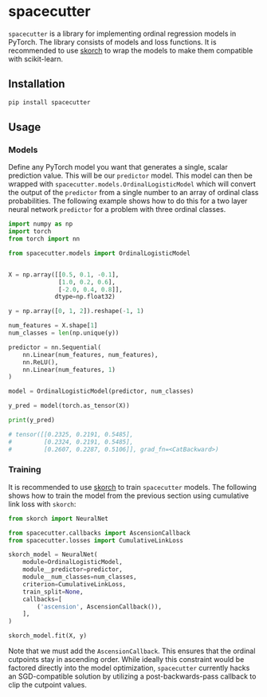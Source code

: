 # spacecutter

`spacecutter` is a library for implementing ordinal regression models in PyTorch. The library consists of models and loss functions. It is recommended to use [skorch](http://skorch.readthedocs.io/) to wrap the models to make them compatible with scikit-learn.

## Installation

```bash
pip install spacecutter
```

## Usage

### Models

Define any PyTorch model you want that generates a single, scalar prediction value. This will be our `predictor` model. This model can then be wrapped with `spacecutter.models.OrdinalLogisticModel` which will convert the output of the `predictor` from a single number to an array of ordinal class probabilities. The following example shows how to do this for a two layer neural network `predictor` for a problem with three ordinal classes.

```python
import numpy as np
import torch
from torch import nn

from spacecutter.models import OrdinalLogisticModel


X = np.array([[0.5, 0.1, -0.1],
              [1.0, 0.2, 0.6],
              [-2.0, 0.4, 0.8]],
             dtype=np.float32)

y = np.array([0, 1, 2]).reshape(-1, 1)

num_features = X.shape[1]
num_classes = len(np.unique(y))

predictor = nn.Sequential(
    nn.Linear(num_features, num_features),
    nn.ReLU(),
    nn.Linear(num_features, 1)
)

model = OrdinalLogisticModel(predictor, num_classes)

y_pred = model(torch.as_tensor(X))

print(y_pred)

# tensor([[0.2325, 0.2191, 0.5485],
#         [0.2324, 0.2191, 0.5485],
#         [0.2607, 0.2287, 0.5106]], grad_fn=<CatBackward>)

```

### Training

It is recommended to use [skorch](http://skorch.readthedocs.io/) to train `spacecutter` models. The following shows how to train the model from the previous section using cumulative link loss with `skorch`:

```python
from skorch import NeuralNet

from spacecutter.callbacks import AscensionCallback
from spacecutter.losses import CumulativeLinkLoss

skorch_model = NeuralNet(
    module=OrdinalLogisticModel,
    module__predictor=predictor,
    module__num_classes=num_classes,
    criterion=CumulativeLinkLoss,
    train_split=None,
    callbacks=[
        ('ascension', AscensionCallback()),
    ],
)

skorch_model.fit(X, y)

```

Note that we must add the `AscensionCallback`. This ensures that the ordinal cutpoints stay in ascending order. While ideally this constraint would be factored directly into the model optimization, `spacecutter` currently hacks an SGD-compatible solution by utilizing a post-backwards-pass callback to clip the cutpoint values.
